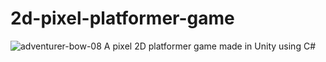 # 2d-pixel-platformer-game
![adventurer-bow-08](https://github.com/zeyobs/2d-pixel-platformer-game/assets/56488781/9cd43f15-b35d-4887-afb9-cae31f719fa4) A pixel 2D platformer game made in Unity using C# 
